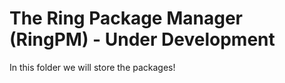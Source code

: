 The Ring Package Manager (RingPM) - Under Development
=====================================================

In this folder we will store the packages!
